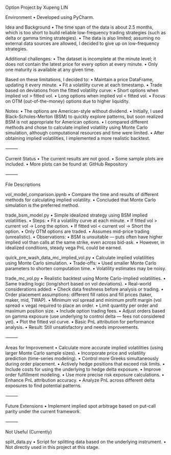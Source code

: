 Option Project by Xupeng LIN

Environment
	•	Developed using PyCharm.

Idea and Background
	•	The time span of the data is about 2.5 months, which is too short to build reliable low-frequency trading strategies (such as delta or gamma timing strategies).
	•	The data is also limited; assuming no external data sources are allowed, I decided to give up on low-frequency strategies.

Additional challenges:
	•	The dataset is incomplete at the minute level; it does not contain the latest price for every option at every minute.
	•	Only one maturity is available at any given time.

Based on these limitations, I decided to:
	•	Maintain a price DataFrame, updating it every minute.
	•	Fit a volatility curve at each timestamp.
	•	Trade based on deviations from the fitted volatility curve:
	•	Short options when implied vol > fitted vol.
	•	Long options when implied vol < fitted vol.
	•	Focus on OTM (out-of-the-money) options due to higher liquidity.

Notes:
	•	The options are American-style without dividend.
	•	Initially, I used Black-Scholes-Merton (BSM) to quickly explore patterns, but soon realized BSM is not appropriate for American options.
	•	I compared different methods and chose to calculate implied volatility using Monte Carlo simulation, although computational resources and time were limited.
	•	After obtaining implied volatilities, I implemented a more realistic backtest.

⸻

Current Status
	•	The current results are not good.
	•	Some sample plots are included.
	•	More plots can be found at:
GitHub Repository

⸻

File Descriptions

vol_model_comparison.ipynb
	•	Compare the time and results of different methods for calculating implied volatility.
	•	Concluded that Monte Carlo simulation is the preferred method.

trade_bsm_model.py
	•	Simple idealized strategy using BSM implied volatilities.
	•	Steps:
	•	Fit a volatility curve at each minute.
	•	If fitted vol > current vol → Long the option.
	•	If fitted vol < current vol → Short the option.
	•	Only OTM options are traded.
	•	Assumes mid-price trading (unrealistic).
	•	Observations:
	•	BSM is unsuitable — puts often have higher implied vol than calls at the same strike, even across bid-ask.
	•	However, in idealized conditions, steady vega PnL could be earned.

quick_pre_wash_data_mc_implied_vol.py
	•	Calculate implied volatilities using Monte Carlo simulation.
	•	Trade-offs:
	•	Used smaller Monte Carlo parameters to shorten computation time.
	•	Volatility estimates may be noisy.

trade_mc_vol.py
	•	Realistic backtest using Monte Carlo-implied volatilities.
	•	Same trading logic (long/short based on vol deviations).
	•	Real-world considerations added:
	•	Check data freshness before analysis or trading.
	•	Order placement assumptions: different fill ratios and fill prices (taker, maker, mid, TWAP).
	•	Minimum vol spread and minimum profit margin (vol spread × vega) required to place an order.
	•	Limit quantity per order and maximum position size.
	•	Include option trading fees.
	•	Adjust orders based on gamma exposure (use underlying to control delta — fees not considered yet).
	•	Plot the fitted vol curve.
	•	Basic PnL attribution for performance analysis.
	•	Result: Still unsatisfactory and needs improvements.

⸻

Areas for Improvement
	•	Calculate more accurate implied volatilities (using larger Monte Carlo sample sizes).
	•	Incorporate price and volatility prediction (time-series modeling).
	•	Control more Greeks simultaneously during order placement.
	•	Actively hedge positions that exceed risk limits.
	•	Include costs for using the underlying to hedge delta exposure.
	•	Improve order fulfillment modeling.
	•	Use more precise risk exposure calculations.
	•	Enhance PnL attribution accuracy.
	•	Analyze PnL across different delta exposures to find potential patterns.

⸻

Future Extensions
	•	Implement implied spot arbitrage based on put-call parity under the current framework.

⸻

Not Useful (Currently)

split_data.py
	•	Script for splitting data based on the underlying instrument.
	•	Not directly used in this project at this stage.
